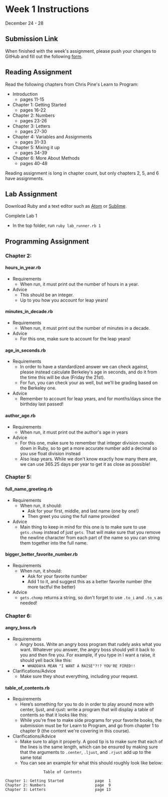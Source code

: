 # Week 1 Instructions

December 24 - 28

## Submission Link

When finished with the week's assignment, please push your changes to GitHub and fill out the following <a href="https://goo.gl/forms/g5KfxrMtzOXYusmG3">form</a>.

## Reading Assignment

 Read the following chapters from Chris Pine's Learn to Program:

- Introduction
  - pages 11-15
- Chapter 1: Getting Started
  - pages 16-22
- Chapter 2: Numbers
  - pages 23-26
- Chapter 3: Letters
  - pages 27-30
- Chapter 4: Variables and Assignments
  - pages 31-33
- Chapter 5: Mixing it up
  - pages 34-39
- Chapter 6: More About Methods
  - pages 40-48

Reading assignment is long in chapter count, but only chapters 2, 5, and 6 have assignments.

## Lab Assignment

Download Ruby and a text editor such as <a href="https://atom.io/">Atom</a> or <a href="https://www.sublimetext.com/3">Sublime</a>.

Complete Lab 1

- In the top folder, run `ruby lab_runner.rb 1`

## Programming Assignment

### Chapter 2:

#### hours\_in\_year.rb

- Requirements
  - When run, it must print out the number of hours in a year.
- Advice
  - This should be an integer.
  - Up to you how you account for leap years!

#### minutes\_in\_decade.rb

- Requirements
  - When run, it must print out the number of minutes in a decade.
- Advice
  - For this one, make sure to account for the leap years!

#### age\_in\_seconds.rb

- Requirements
  - In order to have a standardized answer we can check against, please instead calculate Berkeley's age in seconds, and do it from the time this will be due (Friday the 21st).
  - For fun, you can check your as well, but we'll be grading based on the Berkeley one.
- Advice
  - Remember to account for leap years, and for months/days since the birthday last passed!

#### author\_age.rb

- Requirements
  - When run, it must print out the author's age in years
- Advice
  - For this one, make sure to remember that integer division rounds down in Ruby, so to get a more accurate number add a decimal so you use float division instead
  - Also leap years. While we don't know exactly how many there are, we can use 365.25 days per year to get it as close as possible!

### Chapter 5:

#### full\_name\_greeting.rb

- Requirements
  - When run, it should:
    - Ask for your first, middle, and last name (one by one!)
    - Then greet you using the full name provided
- Advice
  - Main thing to keep in mind for this one is to make sure to use `gets.chomp` instead of just `gets`. That will make sure that you remove the newline character from each part of the name so you can string them together into the full name.

#### bigger\_better\_favorite\_number.rb

- Requirements
  - When run, it should:
    - Ask for your favorite number
    - Add 1 to it, and suggest this as a better favorite number (the more tactful the better)
- Advice
  - `gets.chomp` returns a string, so don't forget to use `.to_i` and `.to_s` as needed!

### Chapter 6:

#### angry\_boss.rb

- Requirements
  - Angry boss. Write an angry boss program that rudely asks what you want. Whatever you answer, the angry boss should yell it back to you and then fire you. For example, if you type in I want a raise, it should yell back like this:
	  - `WHADDAYA MEAN "I WANT A RAISE"?!? YOU'RE FIRED!!`
- Clarifications/Advice
  - Make sure they shout everything, including your request.

#### table\_of\_contents.rb

- Requirements
  - Here’s something for you to do in order to play around more with center, ljust, and rjust: write a program that will display a table of contents so that it looks like this:
  - While you're free to make side programs for your favorite books, the submission must be for Learn to Program, and go from chapter 1 to chapter 9 (the content we're covering in this course).
- Clarifications/Advice
  - Make sure to align it properly. A good tip is to make sure that each of the lines is the same length, which can be ensured by making sure that the arguments to `.center`, `.ljust`, and `.rjust` add up to the same total
  - You can see an example for what this should roughly look like below:

```
			     Table of Contents

Chapter 1: Getting Started				page  1
Chapter 2: Numbers				    	page  9
Chapter 3: Letters				    	page 13
```
